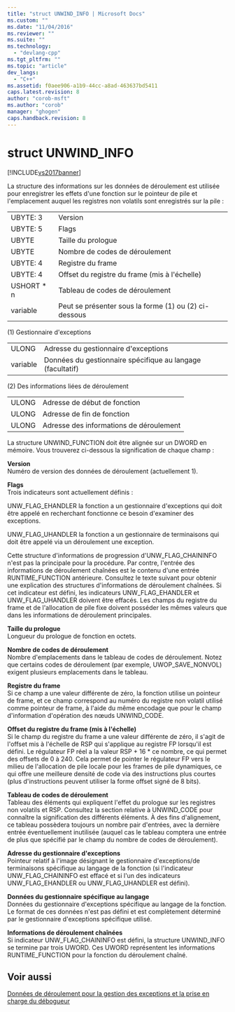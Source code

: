 ```yaml
---
title: "struct UNWIND_INFO | Microsoft Docs"
ms.custom: ""
ms.date: "11/04/2016"
ms.reviewer: ""
ms.suite: ""
ms.technology: 
  - "devlang-cpp"
ms.tgt_pltfrm: ""
ms.topic: "article"
dev_langs: 
  - "C++"
ms.assetid: f0aee906-a1b9-44cc-a8ad-463637bd5411
caps.latest.revision: 8
author: "corob-msft"
ms.author: "corob"
manager: "ghogen"
caps.handback.revision: 8
---
```

# struct UNWIND_INFO
[!INCLUDE[vs2017banner](../assembler/inline/includes/vs2017banner.md)]

La structure des informations sur les données de déroulement est utilisée pour enregistrer les effets d'une fonction sur le pointeur de pile et l'emplacement auquel les registres non volatils sont enregistrés sur la pile :  
  
|||  
|-|-|  
|UBYTE: 3|Version|  
|UBYTE: 5|Flags|  
|UBYTE|Taille du prologue|  
|UBYTE|Nombre de codes de déroulement|  
|UBYTE: 4|Registre du frame|  
|UBYTE: 4|Offset du registre du frame \(mis à l'échelle\)|  
|USHORT \* n|Tableau de codes de déroulement|  
|variable|Peut se présenter sous la forme \(1\) ou \(2\) ci\-dessous|  
  
 \(1\) Gestionnaire d'exceptions  
  
|||  
|-|-|  
|ULONG|Adresse du gestionnaire d'exceptions|  
|variable|Données du gestionnaire spécifique au langage \(facultatif\)|  
  
 \(2\) Des informations liées de déroulement  
  
|||  
|-|-|  
|ULONG|Adresse de début de fonction|  
|ULONG|Adresse de fin de fonction|  
|ULONG|Adresse des informations de déroulement|  
  
 La structure UNWIND\_FUNCTION doit être alignée sur un DWORD en mémoire.  Vous trouverez ci\-dessous la signification de chaque champ :  
  
 **Version**  
 Numéro de version des données de déroulement \(actuellement 1\).  
  
 **Flags**  
 Trois indicateurs sont actuellement définis :  
  
 UNW\_FLAG\_EHANDLER la fonction a un gestionnaire d'exceptions qui doit être appelé en recherchant fonctionne ce besoin d'examiner des exceptions.  
  
 UNW\_FLAG\_UHANDLER la fonction a un gestionnaire de terminaisons qui doit être appelé via un déroulement une exception.  
  
 Cette structure d'informations de progression d'UNW\_FLAG\_CHAININFO n'est pas la principale pour la procédure.  Par contre, l'entrée des informations de déroulement chaînées est le contenu d'une entrée RUNTIME\_FUNCTION antérieure.  Consultez le texte suivant pour obtenir une explication des structures d'informations de déroulement chaînées.  Si cet indicateur est défini, les indicateurs UNW\_FLAG\_EHANDLER et UNW\_FLAG\_UHANDLER doivent être effacés.  Les champs du registre du frame et de l'allocation de pile fixe doivent posséder les mêmes valeurs que dans les informations de déroulement principales.  
  
 **Taille du prologue**  
 Longueur du prologue de fonction en octets.  
  
 **Nombre de codes de déroulement**  
 Nombre d'emplacements dans le tableau de codes de déroulement.  Notez que certains codes de déroulement \(par exemple, UWOP\_SAVE\_NONVOL\) exigent plusieurs emplacements dans le tableau.  
  
 **Registre du frame**  
 Si ce champ a une valeur différente de zéro, la fonction utilise un pointeur de frame, et ce champ correspond au numéro du registre non volatil utilisé comme pointeur de frame, à l'aide du même encodage que pour le champ d'information d'opération des nœuds UNWIND\_CODE.  
  
 **Offset du registre du frame \(mis à l'échelle\)**  
 Si le champ du registre du frame a une valeur différente de zéro, il s'agit de l'offset mis à l'échelle de RSP qui s'applique au registre FP lorsqu'il est défini.  Le régulateur FP réel a la valeur RSP \+ 16 \* ce nombre, ce qui permet des offsets de 0 à 240.  Cela permet de pointer le régulateur FP vers le milieu de l'allocation de pile locale pour les frames de pile dynamiques, ce qui offre une meilleure densité de code via des instructions plus courtes \(plus d'instructions peuvent utiliser la forme offset signé de 8 bits\).  
  
 **Tableau de codes de déroulement**  
 Tableau des éléments qui expliquent l'effet du prologue sur les registres non volatils et RSP.  Consultez la section relative à UNWIND\_CODE pour connaître la signification des différents éléments.  À des fins d'alignement, ce tableau possèdera toujours un nombre pair d'entrées, avec la dernière entrée éventuellement inutilisée \(auquel cas le tableau comptera une entrée de plus que spécifié par le champ du nombre de codes de déroulement\).  
  
 **Adresse du gestionnaire d'exceptions**  
 Pointeur relatif à l'image désignant le gestionnaire d'exceptions\/de terminaisons spécifique au langage de la fonction \(si l'indicateur UNW\_FLAG\_CHAININFO est effacé et si l'un des indicateurs UNW\_FLAG\_EHANDLER ou UNW\_FLAG\_UHANDLER est défini\).  
  
 **Données du gestionnaire spécifique au langage**  
 Données du gestionnaire d'exceptions spécifique au langage de la fonction.  Le format de ces données n'est pas défini et est complètement déterminé par le gestionnaire d'exceptions spécifique utilisé.  
  
 **Informations de déroulement chaînées**  
 Si indicateur UNW\_FLAG\_CHAININFO est défini, la structure UNWIND\_INFO se termine par trois UWORD.  Ces UWORD représentent les informations RUNTIME\_FUNCTION pour la fonction du déroulement chaîné.  
  
## Voir aussi  
 [Données de déroulement pour la gestion des exceptions et la prise en charge du débogueur](../build/unwind-data-for-exception-handling-debugger-support.md)